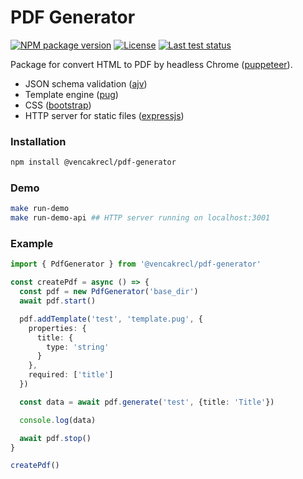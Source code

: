 # PDF Generator

[![NPM package version][npm]](https://www.npmjs.com/package/@vencakrecl/pdf-generator)
[![License][license]](https://github.com/VencaKrecl/pdf-generator/blob/master/LICENSE)
[![Last test status][ci]](https://github.com/VencaKrecl/pdf-generator/actions?query=workflow%3ACI)

Package for convert HTML to PDF by headless Chrome ([puppeteer](https://github.com/puppeteer/puppeteer)).

* JSON schema validation ([ajv](https://github.com/epoberezkin/ajv))
* Template engine ([pug](https://github.com/pugjs/pug))
* CSS ([bootstrap](https://github.com/twbs/bootstrap))
* HTTP server for static files ([expressjs](https://github.com/expressjs/expressjs.com))

### Installation
```bash
npm install @vencakrecl/pdf-generator
```

### Demo
```bash
make run-demo
make run-demo-api ## HTTP server running on localhost:3001
```

### Example
```typescript
import { PdfGenerator } from '@vencakrecl/pdf-generator'

const createPdf = async () => {
  const pdf = new PdfGenerator('base_dir')
  await pdf.start()

  pdf.addTemplate('test', 'template.pug', {
    properties: {
      title: {
        type: 'string'
      }
    },
    required: ['title']
  })

  const data = await pdf.generate('test', {title: 'Title'})

  console.log(data)

  await pdf.stop()
}

createPdf()
```

[npm]: https://img.shields.io/npm/v/@vencakrecl/pdf-generator.svg?style=flat-square
[license]: https://img.shields.io/npm/l/@vencakrecl/pdf-generator.svg?style=flat-square
[ci]: https://img.shields.io/github/workflow/status/VencaKrecl/pdf-generator/CI
